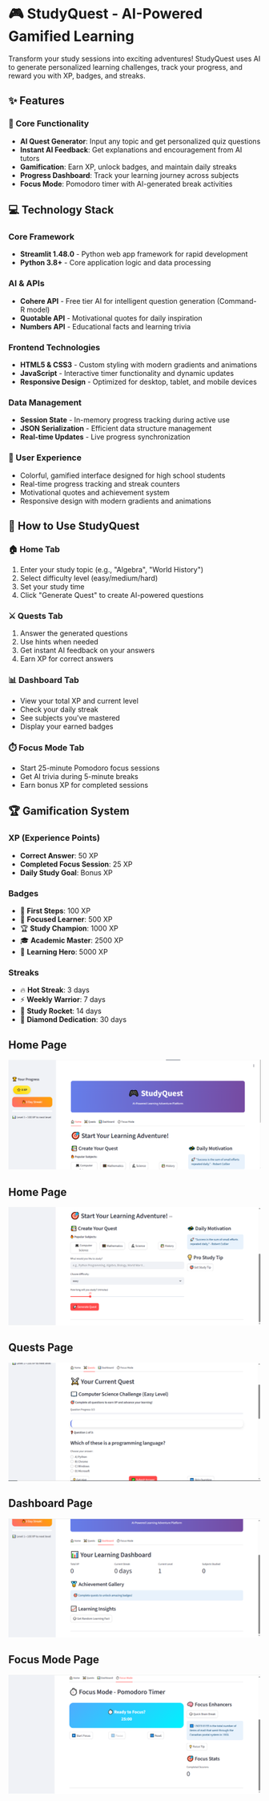 # 🎮 StudyQuest - AI-Powered Gamified Learning

Transform your study sessions into exciting adventures! StudyQuest uses AI to generate personalized learning challenges, track your progress, and reward you with XP, badges, and streaks.

## ✨ Features

### 🎯 Core Functionality
- **AI Quest Generator**: Input any topic and get personalized quiz questions
- **Instant AI Feedback**: Get explanations and encouragement from AI tutors
- **Gamification**: Earn XP, unlock badges, and maintain daily streaks
- **Progress Dashboard**: Track your learning journey across subjects
- **Focus Mode**: Pomodoro timer with AI-generated break activities

## 💻 Technology Stack
### Core Framework

- **Streamlit 1.48.0** - Python web app framework for rapid development
- **Python 3.8+** - Core application logic and data processing

### AI & APIs

- **Cohere API** - Free tier AI for intelligent question generation (Command-R model)
- **Quotable API** - Motivational quotes for daily inspiration
- **Numbers API** - Educational facts and learning trivia

### Frontend Technologies

- **HTML5 & CSS3** - Custom styling with modern gradients and animations
- **JavaScript** - Interactive timer functionality and dynamic updates
- **Responsive Design** - Optimized for desktop, tablet, and mobile devices

### Data Management

- **Session State** - In-memory progress tracking during active use
- **JSON Serialization** - Efficient data structure management
- **Real-time Updates** - Live progress synchronization

### 🎨 User Experience
- Colorful, gamified interface designed for high school students
- Real-time progress tracking and streak counters
- Motivational quotes and achievement system
- Responsive design with modern gradients and animations

## 📱 How to Use StudyQuest

### 🏠 Home Tab
1. Enter your study topic (e.g., "Algebra", "World History")
2. Select difficulty level (easy/medium/hard)
3. Set your study time
4. Click "Generate Quest" to create AI-powered questions

### ⚔️ Quests Tab
1. Answer the generated questions
2. Use hints when needed
3. Get instant AI feedback on your answers
4. Earn XP for correct answers

### 📊 Dashboard Tab
- View your total XP and current level
- Check your daily streak
- See subjects you've mastered
- Display your earned badges

### ⏱️ Focus Mode Tab
- Start 25-minute Pomodoro focus sessions
- Get AI trivia during 5-minute breaks
- Earn bonus XP for completed sessions

## 🏆 Gamification System

### XP (Experience Points)
- **Correct Answer**: 50 XP
- **Completed Focus Session**: 25 XP
- **Daily Study Goal**: Bonus XP

### Badges
- 🌟 **First Steps**: 100 XP
- 🎯 **Focused Learner**: 500 XP
- 🏆 **Study Champion**: 1000 XP
- 🎓 **Academic Master**: 2500 XP
- 🦸 **Learning Hero**: 5000 XP

### Streaks
- 🔥 **Hot Streak**: 3 days
- ⚡ **Weekly Warrior**: 7 days
- 🚀 **Study Rocket**: 14 days
- 💎 **Diamond Dedication**: 30 days

## Home Page
![Home Page](https://github.com/Aroobmushtaq/panda-hacks-2025/blob/main/assets/study1.PNG)

## Home Page
![Home Page](https://github.com/Aroobmushtaq/panda-hacks-2025/blob/main/assets/study2.PNG)

## Quests Page
![Quests Page](https://github.com/Aroobmushtaq/panda-hacks-2025/blob/main/assets/study3.PNG)

## Dashboard Page
![Dashboard Page](https://github.com/Aroobmushtaq/panda-hacks-2025/blob/main/assets/study4.PNG)

## Focus Mode Page
![Focus Mode Page](https://github.com/Aroobmushtaq/panda-hacks-2025/blob/main/assets/study5.PNG)